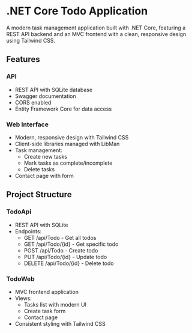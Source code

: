 # .NET Core Todo Application

A modern task management application built with .NET Core, featuring a REST API backend and an MVC frontend with a clean, responsive design using Tailwind CSS.

## Features

### API
- REST API with SQLite database
- Swagger documentation
- CORS enabled
- Entity Framework Core for data access

### Web Interface
- Modern, responsive design with Tailwind CSS
- Client-side libraries managed with LibMan
- Task management:
  - Create new tasks
  - Mark tasks as complete/incomplete
  - Delete tasks
- Contact page with form

## Project Structure

### TodoApi
- REST API with SQLite
- Endpoints:
  - GET /api/Todo - Get all todos
  - GET /api/Todo/{id} - Get specific todo
  - POST /api/Todo - Create todo
  - PUT /api/Todo/{id} - Update todo
  - DELETE /api/Todo/{id} - Delete todo

### TodoWeb
- MVC frontend application
- Views:
  - Tasks list with modern UI
  - Create task form
  - Contact page
- Consistent styling with Tailwind CSS